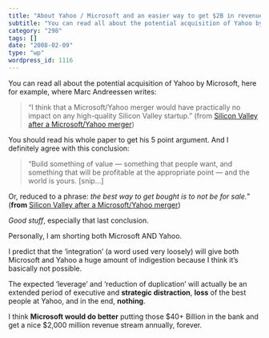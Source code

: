 ```yaml
---
title: "About Yahoo / Microsoft and an easier way to get $2B in revenue annually"
subtitle: "You can read all about the potential acquisition of Yahoo by Microsoft, here for example, where Marc..."
category: "298"
tags: []
date: "2008-02-09"
type: "wp"
wordpress_id: 1116
---
```

You can read all about the potential acquisition of Yahoo by Microsoft, here for example, where Marc Andreessen writes:
> “I think that a Microsoft/Yahoo merger would have practically no impact on any high-quality Silicon Valley startup.” (from [Silicon Valley after a Microsoft/Yahoo merger](http://blog.pmarca.com/2008/02/silicon-valley.html))

You should read his whole paper to get his 5 point argument. And I definitely agree with this conclusion:

> “Build something of value — something that people want, and something that will be profitable at the appropriate point — and the world is yours. [snip…]

Or, reduced to a phrase: *the best way to get bought is to not be for sale.*” (**from** [Silicon Valley after a Microsoft/Yahoo merger](http://blog.pmarca.com/2008/02/silicon-valley.html))

*Good stuff*, especially that last conclusion.

Personally, I am shorting both Microsoft AND Yahoo.

I predict that the ‘integration’ (a word used very loosely) will give both Microsoft and Yahoo a huge amount of indigestion because I think it’s basically not possible.

The expected ‘leverage’ and ‘reduction of duplication’ will actually be an extended period of executive and **strategic distraction**, **loss** of the best people at Yahoo, and in the end, **nothing**.

I think **Microsoft would do better** putting those $40+ Billion in the bank and get a nice $2,000 million revenue stream annually, forever.